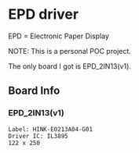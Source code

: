 # EPD driver

EPD = Electronic Paper Display

NOTE: This is a personal POC project.

The only board I got is EPD_2IN13(v1).

## Board Info

### EPD_2IN13(v1)

```
Label: HINK-E0213A04-G01
Driver IC: IL3895
122 x 250
```
